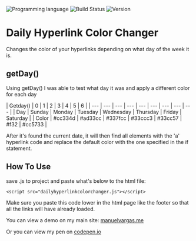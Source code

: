 <!-- using shields.io for status buttons -->
![Programming language](https://img.shields.io/badge/Language-JavaScript-black.svg)
![Build Status](https://img.shields.io/badge/Build-Passing-brightgreen.svg)
![Version](https://img.shields.io/badge/Version-v1-blue.svg)


# Daily Hyperlink Color Changer
Changes the color of your hyperlinks depending on what day of the week it is.

## getDay()
Using getDay() I was able to test what day it was and apply a different color for each day


| Getday() |  0 | 1 | 2 | 3 | 4 | 5 | 6 | 
| --- | --- | --- | --- | --- | --- | --- | --- | --- |
| Day | Sunday | Monday | Tuesday | Wednesday | Thursday | Friday | Saturday |
| Color | #cc334d | #ad33cc | #337fcc | #33ccc3 | #33cc57 | #f32 | #cc5733 | 


After it's found the current date, it will then find all elements with the 'a' hyperlink code and replace the default color with the one specified in the if statement.

## How To Use
save .js to project and paste what's below to the html file:

    <script src="dailyhyperlinkcolorchanger.js"></script>
Make sure you paste this code lower in the html page like the footer so that all the links will have already loaded.

You can view a demo on my main site: [manuelvargas.me](http://manuelvargas.me/Daily-Hyperlink-Color-Changer/)

Or you can view my pen on [codepen.io](http://codepen.io/manuelvargas1251/pen/JGmZOL)
